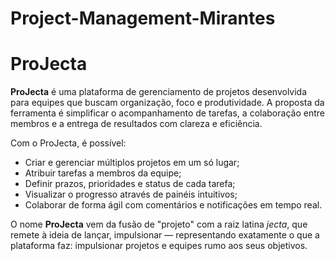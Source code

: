 # Project-Management-Mirantes

# ProJecta

**ProJecta** é uma plataforma de gerenciamento de projetos desenvolvida para equipes que buscam organização, foco e produtividade. A proposta da ferramenta é simplificar o acompanhamento de tarefas, a colaboração entre membros e a entrega de resultados com clareza e eficiência.

Com o ProJecta, é possível:

- Criar e gerenciar múltiplos projetos em um só lugar;
- Atribuir tarefas a membros da equipe;
- Definir prazos, prioridades e status de cada tarefa;
- Visualizar o progresso através de painéis intuitivos;
- Colaborar de forma ágil com comentários e notificações em tempo real.

O nome **ProJecta** vem da fusão de "projeto" com a raiz latina *jecta*, que remete à ideia de lançar, impulsionar — representando exatamente o que a plataforma faz: impulsionar projetos e equipes rumo aos seus objetivos.